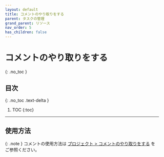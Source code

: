 ```yaml
---
layout: default
title: コメントのやり取りをする
parent: タスクの管理
grand_parent: リソース
nav_order: 5
has_children: false
---
```


# コメントのやり取りをする
{: .no_toc }

## 目次
{: .no_toc .text-delta }

1. TOC
{:toc}

---

## 使用方法

{: .note }
コメントの使用方法は
[プロジェクト > コメントのやり取りをする](/projects/comment/) 
をご参照ください。